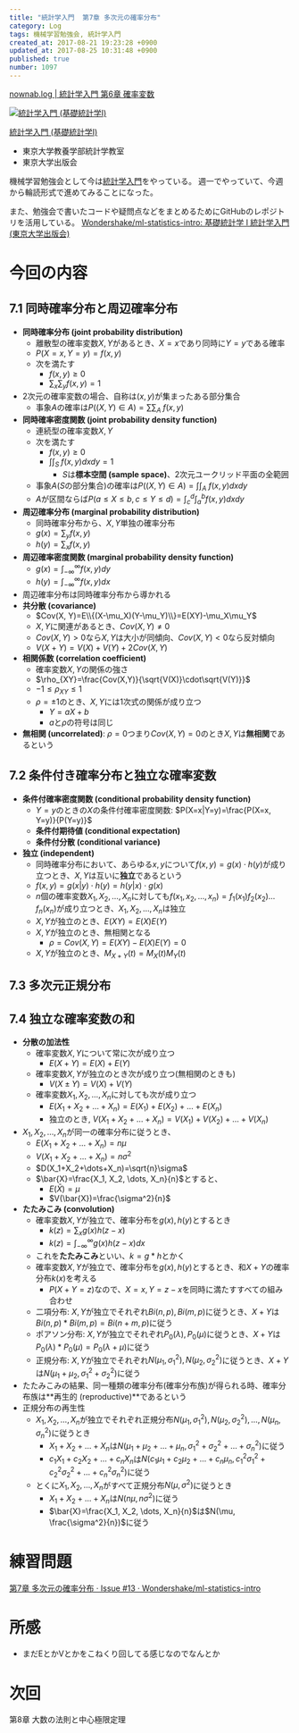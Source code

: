 ```yaml
---
title: "統計学入門  第7章 多次元の確率分布"
category: Log
tags: 機械学習勉強会, 統計学入門
created_at: 2017-08-21 19:23:28 +0900
updated_at: 2017-08-25 10:31:48 +0900
published: true
number: 1097
---
```


[nownab.log | 統計学入門 第6章 確率変数](https://blog.nownabe.com/2017/08/18/1095.html)

<div class="asin">
<div class="asin-image"><a href="https://www.amazon.co.jp/exec/obidos/ASIN/4130420658/nownabe0c-22/" rel="nofollow noopener" target="_blank"><img src="http://images-jp.amazon.com/images/P/4130420658.09._SL160_.jpg" alt="統計学入門 (基礎統計学Ⅰ)" title="統計学入門 (基礎統計学Ⅰ)"></a></div>
<div class="asin-detail">
<p><a href="https://www.amazon.co.jp/exec/obidos/ASIN/4130420658/nownabe0c-22/" rel="nofollow noopener" target="_blank">統計学入門 (基礎統計学Ⅰ)</a></p>
<ul>
<li>東京大学教養学部統計学教室</li>
<li>東京大学出版会</li>
</ul>
</div>

<p></p>
</div>

機械学習勉強会として今は[統計学入門](https://www.amazon.co.jp/exec/obidos/ASIN/4130420658/nownabe0c-22/)をやっている。
週一でやっていて、今週から輪読形式で進めてみることになった。

また、勉強会で書いたコードや疑問点などをまとめるためにGitHubのレポジトリを活用している。
[Wondershake/ml-statistics-intro: 基礎統計学 I 統計学入門 (東京大学出版会)](https://github.com/Wondershake/ml-statistics-intro)

# 今回の内容
## 7.1 同時確率分布と周辺確率分布
* **同時確率分布 (joint probability distribution)**
    * 離散型の確率変数$X, Y$があるとき、$X=x$であり同時に$Y=y$である確率
    * $P(X=x, Y=y) = f(x,y)$
    * 次を満たす
        * $f(x, y) \geq 0$
        * $\sum_x\sum_yf(x,y)=1$
* 2次元の確率変数の場合、自称は$(x,y)$が集まったある部分集合
    * 事象$A$の確率は$P((X, Y)\in A)={\sum\sum}_A\;f(x,y)$
* **同時確率密度関数 (joint probability density function)**
    * 連続型の確率変数$X, Y$
    * 次を満たす
        * $f(x,y)\geq0$
        * $\int\int_S\;f(x,y)dxdy=1$
            * $S$は**標本空間 (sample space)**、2次元ユークリッド平面の全範囲
    * 事象$A$($S$の部分集合)の確率は$P((X,Y)\in A)=\int\int_A\;f(x,y)dxdy$
    * $A$が区間ならば$P(a\leq X\leq b, c\leq Y\leq d)=\int_c^d\int_a^b f(x, y)dxdy$
* **周辺確率分布 (marginal probability distribution)**
    * 同時確率分布から、$X, Y$単独の確率分布
    * $g(x)=\sum_y f(x,y)$
    * $h(y)=\sum_x f(x,y)$
* **周辺確率密度関数 (marginal probability density function)**
    * $g(x)=\int_{-\infty}^{\infty}f(x,y)dy$
    * $h(y)=\int_{-\infty}^{\infty}f(x,y)dx$
* 周辺確率分布は同時確率分布から導かれる
* **共分散 (covariance)**
    * $Cov(X, Y)=E\\{(X-\mu_X)(Y-\mu_Y)\\}=E(XY)-\mu_X\mu_Y$
    * $X, Y$に関連があるとき、$Cov(X,Y)\ne0$
    * $Cov(X,Y)>0$なら$X,Y$は大小が同傾向、$Cov(X,Y)<0$なら反対傾向
    * $V(X+Y)=V(X)+V(Y)+2Cov(X,Y)$
* **相関係数 (correlation coefficient)**
    * 確率変数$X,Y$の関係の強さ
    * $\rho_{XY}=\frac{Cov(X,Y)}{\sqrt{V(X)}\cdot\sqrt{V(Y)}}$
    * $-1\leq\rho_{XY}\leq 1$
    * $\rho=\pm 1$のとき、$X,Y$には1次式の関係が成り立つ
        * $Y=aX+b$
        * $a$と$\rho$の符号は同じ
* **無相関 (uncorrelated)**: $\rho=0$つまり$Cov(X, Y)=0$のとき$X, Y$は**無相関**であるという

## 7.2 条件付き確率分布と独立な確率変数
* **条件付確率密度関数 (conditional probability density function)**
    * $Y=y$のときの$X$の条件付確率密度関数: $P(X=x|Y=y)=\frac{P(X=x, Y=y)}{P(Y=y)}$
    * **条件付期待値 (conditional expectation)**
    * **条件付分散 (conditional variance)**
* **独立 (independent)**
    * 同時確率分布において、あらゆる$x, y$について$f(x,y)=g(x)\cdot h(y)$が成り立つとき、$X,Y$は互いに**独立**であるという
    * $f(x,y)=g(x|y)\cdot h(y) = h(y|x)\cdot g(x)$
    * $n$個の確率変数$X_1, X_2, \dots, X_n$に対しても$f(x_1, x_2, \dots, x_n)=f_1(x_1)f_2(x_2)\dots f_n(x_n)$が成り立つとき、$X_1, X_2, \dots, X_n$は独立
    * $X, Y$が独立のとき、$E(XY)=E(X)E(Y)$
    * $X, Y$が独立のとき、無相関となる
        * $\rho=Cov(X,Y)=E(XY)-E(X)E(Y)=0$
    * $X, Y$が独立のとき、$M_{X+Y}(t)=M_X(t)M_Y(t)$

## 7.3 多次元正規分布

## 7.4 独立な確率変数の和
* **分散の加法性**
    * 確率変数$X, Y$について常に次が成り立つ
        * $E(X+Y)=E(X)+E(Y)$
    * 確率変数$X, Y$が独立のとき次が成り立つ(無相関のときも)
        * $V(X\pm Y)=V(X)+V(Y)$
    * 確率変数$X_1, X_2, \dots, X_n$に対しても次が成り立つ
        * $E(X_1+X_2+\dots+X_n)=E(X_1)+E(X_2)+\dots+E(X_n)$
        * 独立のとき, $V(X_1+X_2+\dots+X_n)=V(X_1)+V(X_2)+\dots+V(X_n)$
* $X_1, X_2, \dots, X_n$が同一の確率分布に従うとき、
    * $E(X_1+X_2+\dots+X_n)=n\mu$
    * $V(X_1+X_2+\dots+X_n)=n\sigma^2$
    * $D(X_1+X_2+\dots+X_n)=\sqrt{n}\sigma$
    * $\bar{X}=\frac{X_1, X_2, \dots, X_n}{n}$とすると、
        * $E(\bar{X})=\mu$
        * $V(\bar{X})=\frac{\sigma^2}{n}$
* **たたみこみ (convolution)**
    * 確率変数$X, Y$が独立で、確率分布を$g(x), h(y)$とするとき
        * $k(z)=\sum_xg(x)h(z-x)$
        * $k(z)=\int_{-\infty}^{\infty}g(x)h(z-x)dx$
    * これを**たたみこみ**といい、$k=g*h$とかく
    * 確率変数$X, Y$が独立で、確率分布を$g(x), h(y)$とするとき、和$X+Y$の確率分布$k(x)$を考える
        * $P(X+Y=z)$なので、$X=x, Y=z-x$を同時に満たすすべての組み合わせ
    * 二項分布: $X, Y$が独立でそれぞれ$Bi(n, p), Bi(m, p)$に従うとき、$X+Y$は$Bi(n, p)*Bi(m, p)=Bi(n+m, p)$に従う
    * ポアソン分布: $X, Y$が独立でそれぞれ$P_0(\lambda), P_0(\mu)$に従うとき、$X+Y$は$P_0(\lambda)*P_0(\mu)=P_0(\lambda+\mu)$に従う
    * 正規分布: $X, Y$が独立でそれぞれ$N(\mu_1, \sigma_1^2), N(\mu_2, \sigma_2^2)$に従うとき、$X+Y$は$N(\mu_1+\mu_2, \sigma_1^2+\sigma_2^2)$に従う
* たたみこみの結果、同一種類の確率分布(確率分布族)が得られる時、確率分布族は**再生的 (reproductive)**であるという
* 正規分布の再生性
    * $X_1, X_2, \dots, X_n$が独立でそれぞれ正規分布$N(\mu_1, \sigma_1^2), N(\mu_2, \sigma_2^2), \dots, N(\mu_n, \sigma_n^2)$に従うとき
        * $X_1+X_2+\dots+X_n$は$N(\mu_1+\mu_2+\dots+\mu_n, \sigma_1^2+\sigma_2^2+\dots+\sigma_n^2)$に従う
        * $c_1X_1+c_2X_2+\dots+c_nX_n$は$N(c_1\mu_1+c_2\mu_2+\dots+c_n\mu_n, c_1^2\sigma_1^2+c_2^2\sigma_2^2+\dots+c_n^2\sigma_n^2)$に従う
    * とくに$X_1, X_2, \dots, X_n$がすべて正規分布$N(\mu, \sigma^2)$に従うとき
        * $X_1+X_2+\dots+X_n$は$N(n\mu, n\sigma^2)$に従う
        * $\bar{X}=\frac{X_1, X_2, \dots, X_n}{n}$は$N(\mu, \frac{\sigma^2}{n})$に従う


# 練習問題
[第7章 多次元の確率分布 · Issue #13 · Wondershake/ml-statistics-intro](https://github.com/Wondershake/ml-statistics-intro/issues/13)


# 所感
* まだEとかVとかをこねくり回してる感じなのでなんとか

# 次回
第8章 大数の法則と中心極限定理

```math
```
